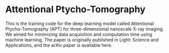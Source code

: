 # Attentional Ptycho-Tomography
This is the training code for the deep learning model called Attentional Ptycho-Tomography (APT) for three-dimensional nanoscale X-ray imaging. We aimed for minimizing data acquisition and computation time using machine learning. The paper is originally published in Light: Science and Applications, and the arXiv paper is available here.

